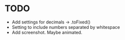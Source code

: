 # TODO

* Add settings for decimals -> .toFixed()
* Setting to include numbers separated by whitespace
* Add screenshot. Maybe animated.
